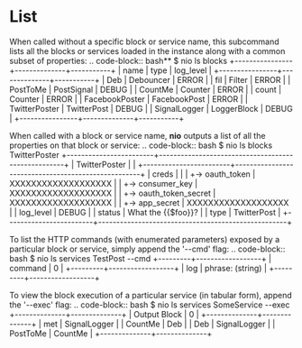 # List


When called without a specific block or service name, this subcommand lists all the blocks or services loaded in the instance along with a common subset of properties:
.. code-block:: bash**
    $ nio ls blocks
    +----------------+--------------+-----------+
    |      name      |     type     | log_level |
    +----------------+--------------+-----------+
    | Deb            |  Debouncer   |   ERROR   |
    | fil            |    Filter    |   ERROR   |
    | PostToMe       |  PostSignal  |   DEBUG   |
    | CountMe        |   Counter    |   ERROR   |
    | count          |   Counter    |   ERROR   |
    | FacebookPoster | FacebookPost |   ERROR   |
    | TwitterPoster  | TwitterPost  |   DEBUG   |
    | SignalLogger   | LoggerBlock  |   DEBUG   |
    +----------------+--------------+-----------+

When called with a block or service name, **nio** outputs a list of all the properties on that block or service:
.. code-block:: bash
    $ nio ls blocks TwitterPoster
    +------------------------+----------------------------------------------------+
    | TwitterPoster          |                                                    |
    +------------------------+----------------------------------------------------+
    | creds                  |                                                    |
    | +-> oauth_token        |                XXXXXXXXXXXXXXXXXXX                 |
    | +-> consumer_key       |                XXXXXXXXXXXXXXXXXXX                 |
    | +-> oauth_token_secret |                XXXXXXXXXXXXXXXXXXX                 |
    | +-> app_secret         |                XXXXXXXXXXXXXXXXXXX                 |
    | log_level              |                       DEBUG                        |
    | status                 |                 What the {{$foo}}?                 |
    | type                   |                    TwitterPost                     |
    +------------------------+----------------------------------------------------+

To list the HTTP commands (with enumerated parameters) exposed by a particular block or service, simply append the '--cmd' flag:
.. code-block:: bash
    $ nio ls services TestPost --cmd
    +---------+------------------+
    | command |        0         |
    +---------+------------------+
    | log     | phrase: (string) |
    +---------+------------------+

To view the block execution of a particular service (in tabular form), append the '--exec' flag:
.. code-block:: bash
    $ nio ls services SomeService --exec
    +--------------+--------------+
    | Output Block |      0       |
    +--------------+--------------+
    |     met      | SignalLogger |
    |   CountMe    |     Deb      |
    |     Deb      | SignalLogger |
    |   PostToMe   |   CountMe    |
    +--------------+--------------+
